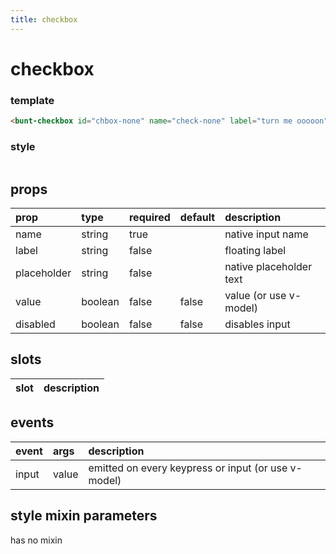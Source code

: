 ```yaml
---
title: checkbox
---
```

# checkbox

<script>
export default {
	data () {
		return {
			check: false
		}
	}
}
</script>

<bunt-checkbox id="chbox-none" name="check-none" label="turn me ooooon" v-model="check" />

### template
```html
<bunt-checkbox id="chbox-none" name="check-none" label="turn me ooooon" v-model="check" />
```

### style
```
```

## props
| prop | type | required | default | description |
|:-----|:-----|:---------|:--------|:------------|
| name | string | true | | native input name |
| label | string | false | | floating label |
| placeholder | string | false | | native placeholder text |
| value | boolean | false | false | value (or use v-model) |
| disabled | boolean | false | false | disables input |

## slots

| slot | description |
|:-----|:------------|

## events

| event | args | description |
|:------|:-----|:------------|
| input | value | emitted on every keypress or input (or use v-model) |

## style mixin parameters
has no mixin
